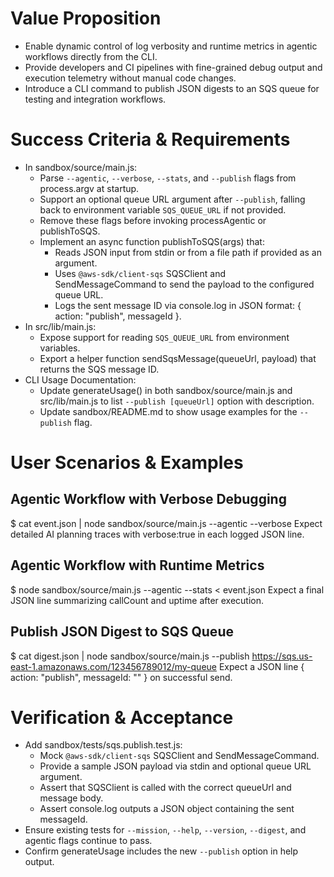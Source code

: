 # Value Proposition

- Enable dynamic control of log verbosity and runtime metrics in agentic workflows directly from the CLI.
- Provide developers and CI pipelines with fine-grained debug output and execution telemetry without manual code changes.
- Introduce a CLI command to publish JSON digests to an SQS queue for testing and integration workflows.

# Success Criteria & Requirements

- In sandbox/source/main.js:
  - Parse `--agentic`, `--verbose`, `--stats`, and `--publish` flags from process.argv at startup.  
  - Support an optional queue URL argument after `--publish`, falling back to environment variable `SQS_QUEUE_URL` if not provided.  
  - Remove these flags before invoking processAgentic or publishToSQS.  
  - Implement an async function publishToSQS(args) that:
    - Reads JSON input from stdin or from a file path if provided as an argument.  
    - Uses `@aws-sdk/client-sqs` SQSClient and SendMessageCommand to send the payload to the configured queue URL.  
    - Logs the sent message ID via console.log in JSON format: { action: "publish", messageId }.  
- In src/lib/main.js:
  - Expose support for reading `SQS_QUEUE_URL` from environment variables.  
  - Export a helper function sendSqsMessage(queueUrl, payload) that returns the SQS message ID.  
- CLI Usage Documentation:
  - Update generateUsage() in both sandbox/source/main.js and src/lib/main.js to list `--publish [queueUrl]` option with description.  
  - Update sandbox/README.md to show usage examples for the `--publish` flag.

# User Scenarios & Examples

## Agentic Workflow with Verbose Debugging

$ cat event.json | node sandbox/source/main.js --agentic --verbose
Expect detailed AI planning traces with verbose:true in each logged JSON line.

## Agentic Workflow with Runtime Metrics

$ node sandbox/source/main.js --agentic --stats < event.json
Expect a final JSON line summarizing callCount and uptime after execution.

## Publish JSON Digest to SQS Queue

$ cat digest.json | node sandbox/source/main.js --publish https://sqs.us-east-1.amazonaws.com/123456789012/my-queue
Expect a JSON line { action: "publish", messageId: "<ID>" } on successful send.

# Verification & Acceptance

- Add sandbox/tests/sqs.publish.test.js:
  - Mock `@aws-sdk/client-sqs` SQSClient and SendMessageCommand.  
  - Provide a sample JSON payload via stdin and optional queue URL argument.  
  - Assert that SQSClient is called with the correct queueUrl and message body.  
  - Assert console.log outputs a JSON object containing the sent messageId.  
- Ensure existing tests for `--mission`, `--help`, `--version`, `--digest`, and agentic flags continue to pass.  
- Confirm generateUsage includes the new `--publish` option in help output.